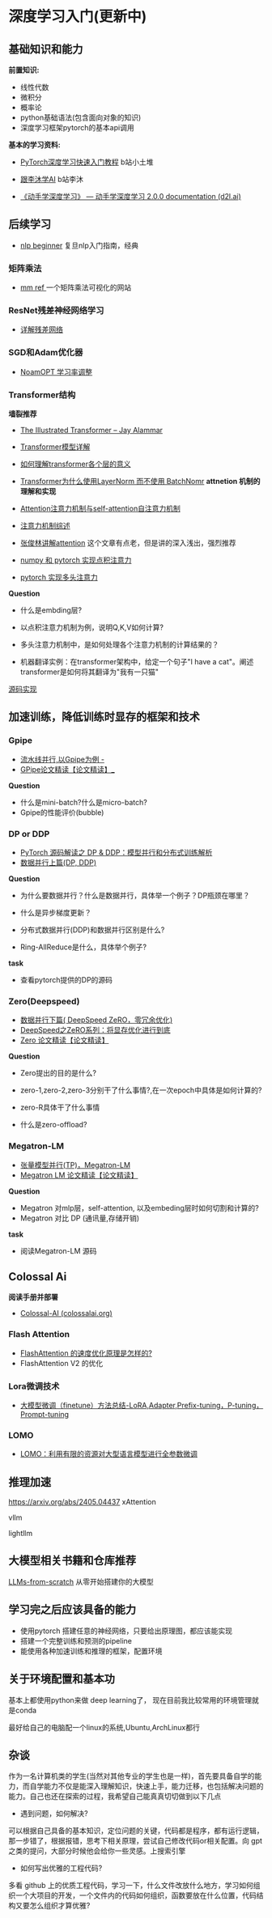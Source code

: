 # 深度学习入门(更新中)

## 基础知识和能力

**前置知识:**

- 线性代数
- 微积分
- 概率论
- python基础语法(包含面向对象的知识)
- 深度学习框架pytorch的基本api调用

**基本的学习资料:**

- [PyTorch深度学习快速入门教程](https://www.bilibili.com/video/BV1hE411t7RN/?spm_id_from=333.337.search-card.all.click&vd_source=ec674d7bf8a6cdd072b8017efe791d9f) b站小土堆
- [跟李沐学AI](https://space.bilibili.com/1567748478/channel/seriesdetail?sid=358497) b站李沐

- [《动手学深度学习》 — 动手学深度学习 2.0.0 documentation (d2l.ai)](https://zh.d2l.ai/)

## 后续学习
- [nlp beginner](https://github.com/FudanNLP/nlp-beginner) 复旦nlp入门指南，经典
### 矩阵乘法

- [mm ref ](https://bhosmer.github.io/mm/ref.html) 一个矩阵乘法可视化的网站

###  ResNet残差神经网络学习

- [详解残差网络 ](https://zhuanlan.zhihu.com/p/42706477)

###  SGD和Adam优化器

- [NoamOPT 学习率调整](https://blog.csdn.net/lihuanyu520/article/details/132164972)


###   Transformer结构

**墙裂推荐**

- [The Illustrated Transformer – Jay Alammar ](https://jalammar.github.io/illustrated-transformer/)
- [Transformer模型详解](https://zhuanlan.zhihu.com/p/338817680)
- [如何理解transformer各个层的意义](https://blog.csdn.net/rongsenmeng2835/article/details/110511294)
- [Transformer为什么使用LayerNorm 而不使用 BatchNomr](https://zhuanlan.zhihu.com/p/492803886)
**attnetion 机制的理解和实现**

- [Attention注意力机制与self-attention自注意力机制](https://zhuanlan.zhihu.com/p/265108616)

- [注意力机制综述](https://zhuanlan.zhihu.com/p/631398525)

- [张俊林讲解attention](https://zhuanlan.zhihu.com/p/37601161) 这个文章有点老，但是讲的深入浅出，强烈推荐

- [numpy 和 pytorch 实现点积注意力](https://blog.51cto.com/u_14300986/5467376)

- [pytorch 实现多头注意力](https://blog.csdn.net/weixin_53598445/article/details/125009686)

**Question**

- 什么是embding层?

- 以点积注意力机制为例，说明Q,K,V如何计算?

- 多头注意力机制中，是如何处理各个注意力机制的计算结果的？

- 机器翻译实例：在transformer架构中，给定一个句子"I have a cat"。阐述transformer是如何将其翻译为"我有一只猫"

[源码实现](https://github.com/zxuu/Self-Attention/blob/main/OneHead/self-attention.py)

## 加速训练，降低训练时显存的框架和技术

###  Gpipe

- [流水线并行,以Gpipe为例 - ](https://zhuanlan.zhihu.com/p/613196255)
- [GPipe论文精读【论文精读】_](https://www.bilibili.com/video/BV1v34y1E7zu/?spm_id_from=333.999.0.0&vd_source=ec674d7bf8a6cdd072b8017efe791d9f)

**Question**

- 什么是mini-batch?什么是micro-batch?
- Gpipe的性能评价(bubble)

###  DP or DDP

- [PyTorch 源码解读之 DP & DDP：模型并行和分布式训练解析](https://zhuanlan.zhihu.com/p/343951042)
- [数据并行上篇(DP, DDP) ](https://zhuanlan.zhihu.com/p/617133971)

**Question**

- 为什么要数据并行？什么是数据并行，具体举一个例子？DP瓶颈在哪里？

- 什么是异步梯度更新？

- 分布式数据并行(DDP)和数据并行区别是什么?

- Ring-AllReduce是什么，具体举个例子?

**task** 

- 查看pytorch提供的DP的源码



###  Zero(Deepspeed)

- [数据并行下篇( DeepSpeed ZeRO，零冗余优化)](https://zhuanlan.zhihu.com/p/618865052)
- [DeepSpeed之ZeRO系列：将显存优化进行到底 ](https://zhuanlan.zhihu.com/p/513571706)
- [Zero 论文精读【论文精读】](https://www.bilibili.com/video/BV1tY411g7ZT/?spm_id_from=333.788&vd_source=ec674d7bf8a6cdd072b8017efe791d9f)

**Question**

- Zero提出的目的是什么?
- zero-1,zero-2,zero-3分别干了什么事情?,在一次epoch中具体是如何计算的?
- zero-R具体干了什么事情

- 什么是zero-offload?



### Megatron-LM

- [张量模型并行(TP)，Megatron-LM](https://zhuanlan.zhihu.com/p/622212228)
- [Megatron LM 论文精读【论文精读】](https://www.bilibili.com/video/BV1nB4y1R7Yz/?spm_id_from=333.337.search-card.all.click&vd_source=ec674d7bf8a6cdd072b8017efe791d9f)

**Question**

- Megatron 对mlp层，self-attention, 以及embeding层时如何切割和计算的?
- Megatron 对比 DP (通讯量,存储开销)

**task**

- 阅读Megatron-LM 源码

##  Colossal Ai

**阅读手册并部署**

- [Colossal-AI (colossalai.org)](https://colossalai.org/zh-Hans/)

### Flash Attention

- [ FlashAttention 的速度优化原理是怎样的?](https://www.zhihu.com/question/611236756/answer/3132304304)
- FlashAttention V2 的优化

### Lora微调技术

- [大模型微调（finetune）方法总结-LoRA,Adapter,Prefix-tuning，P-tuning，Prompt-tuning ](https://zhuanlan.zhihu.com/p/636481171)

###  LOMO

- [LOMO：利用有限的资源对大型语言模型进行全参数微调 ](https://zhuanlan.zhihu.com/p/638463057)



## 推理加速

https://arxiv.org/abs/2405.04437 xAttention

vllm 

lightllm

## 大模型相关书籍和仓库推荐

[LLMs-from-scratch](https://github.com/rasbt/LLMs-from-scratch/tree/main) 从零开始搭建你的大模型



## 学习完之后应该具备的能力

- 使用pytorch 搭建任意的神经网络，只要给出原理图，都应该能实现
- 搭建一个完整训练和预测的pipeline
- 能使用各种加速训练和推理的框架，配置环境

## 关于环境配置和基本功

基本上都使用python来做 deep learning了， 现在目前我比较常用的环境管理就是conda

最好给自己的电脑配一个linux的系统,Ubuntu,ArchLinux都行

## 杂谈

作为一名计算机类的学生(当然对其他专业的学生也是一样)，首先要具备自学的能力，而自学能力不仅是能深入理解知识，快速上手，能力迁移，也包括解决问题的能力。自己也还在探索的过程，我希望自己能真真切切做到以下几点

- 遇到问题，如何解决?

可以根据自己具备的基本知识，定位问题的关键，代码都是程序，都有运行逻辑，那一步错了，根据报错，思考下相关原理，尝试自己修改代码or相关配置。向 gpt 之类的提问，大部分时候他会给你一些灵感。上搜索引擎

- 如何写出优雅的工程代码?

多看 github 上的优质工程代码，学习一下，什么文件改放什么地方，学习如何组织一个大项目的开发，一个文件内的代码如何组织，函数要放在什么位置，代码结构又要怎么组织才算优雅?

